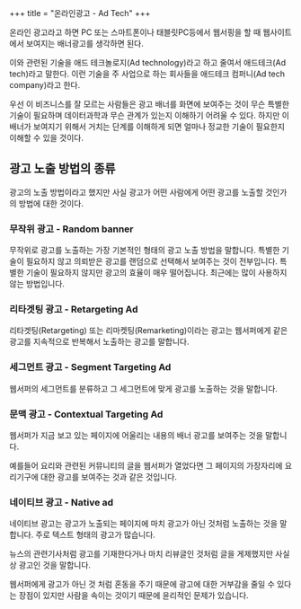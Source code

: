 +++
title = "온라인광고 - Ad Tech"
+++

온라인 광고라고 하면 PC 또는 스마트폰이나 태블릿PC등에서 웹서핑을 할 때 웹사이트에서 보여지는 배너광고를 생각하면 된다.

이와 관련된 기술을 애드 테크놀로지(Ad technology)라고 하고 줄여서 애드테크(Ad tech)라고 말한다.
이런 기술을 주 사업으로 하는 회사들을 애드테크 컴퍼니(Ad tech company)라고 한다.

우선 이 비즈니스를 잘 모르는 사람들은 광고 배너를 화면에 보여주는 것이 무슨 특별한 기술이 필요하며 데이터과학과 무슨 관계가 있는지 이해하기 어려울 수 있다. 하지만 이 배너가 보여지기 위해서 거치는 단계를 이해하게 되면 얼마나 정교한 기술이 필요한지 이해할 수 있을 것이다.

## 광고 노출 방법의 종류

광고의 노출 방법이라고 했지만 사실 광고가 어떤 사람에게 어떤 광고를 노출할 것인가의 방법에 대한 것이다.

### 무작위 광고 - Random banner

무작위로 광고를 노출하는 가장 기본적인 형태의 광고 노출 방법을 말합니다. 특별한 기술이 필요하지 않고 의뢰받은 광고를 랜덤으로 선택해서 보여주는 것이 전부입니다.
특별한 기술이 필요하지 않지만 광고의 효율이 매우 떨어집니다.  최근에는 많이 사용하지 않는 방법입니다.

### 리타겟팅 광고 - Retargeting Ad

리타겟팅(Retargeting) 또는 리마켓팅(Remarketing)이라는 광고는 웹서퍼에게 같은 광고를 지속적으로 반복해서 노출하는 광고를 말합니다.  

### 세그먼트 광고 - Segment Targeting Ad

웹서퍼의 세그먼트를 분류하고 그 세그먼트에 맞게 광고를 노출하는 것을 말합니다. 

### 문맥 광고 - Contextual Targeting Ad

웹서퍼가 지금 보고 있는 페이지에 어울리는 내용의 배너 광고를 보여주는 것을 말합니다.

예를들어 요리와 관련된 커뮤니티의 글을 웹서퍼가 열었다면 그 페이지의 가장자리에 요리기구에 대한 광고를 보여주는 것과 같은 것입니다.

### 네이티브 광고 - Native ad

네이티브 광고는 광고가 노출되는 페이지에 마치 광고가 아닌 것처럼 노출하는 것을 말합니다. 주로 텍스트 형태의 광고가 많습니다.

뉴스의 관련기사처럼 광고를 기재한다거나 마치 리뷰글인 것처럼 글을 게제했지만 사실상 광고인 것을 말합니다.

웹서퍼에게 광고가 아닌 것 처럼 혼동을 주기 때문에 광고에 대한 거부감을 줄일 수 있다는 장점이 있지만 사람을 속이는 것이기 때문에 
윤리적인 문제가 있습니다.

